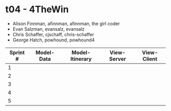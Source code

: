 # t04 - 4TheWin
* Alison Finnman, afinnman, afinnman, the girl coder
* Evan Salzman, evansalz, evansalz
* Chris Schaffer, cjschaff, chris-schaffer
* George Hatch, powhound, powhound4

Sprint # | Model-Data | Model-Itinerary | View-Server | View-Client
-------- | ---------- | --------------- | ----------- | -----------
1 |
2 |
3 |
4 |
5 |
